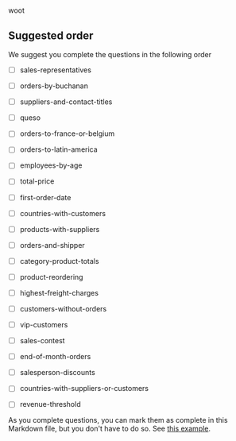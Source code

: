 # 

woot



## Suggested order

We suggest you complete the questions in the following order

- [ ] sales-representatives
- [ ] orders-by-buchanan
- [ ] suppliers-and-contact-titles
- [ ] queso
- [ ] orders-to-france-or-belgium
- [ ] orders-to-latin-america
- [ ] employees-by-age
- [ ] total-price
- [ ] first-order-date
- [ ] countries-with-customers
- [ ] products-with-suppliers
- [ ] orders-and-shipper
- [ ] category-product-totals
- [ ] product-reordering
- [ ] highest-freight-charges
- [ ] customers-without-orders
- [ ] vip-customers
- [ ] sales-contest
- [ ] end-of-month-orders
- [ ] salesperson-discounts
- [ ] countries-with-suppliers-or-customers
- [ ] revenue-threshold


As you complete questions, you can mark them as complete
in this Markdown file,  but you don't have to do so.
See [this example](https://github.blog/2014-04-28-task-lists-in-all-markdown-documents/).

